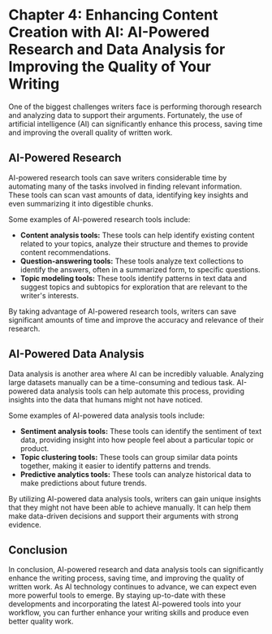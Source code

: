 Chapter 4: Enhancing Content Creation with AI: AI-Powered Research and Data Analysis for Improving the Quality of Your Writing
==============================================================================================================================

One of the biggest challenges writers face is performing thorough research and analyzing data to support their arguments. Fortunately, the use of artificial intelligence (AI) can significantly enhance this process, saving time and improving the overall quality of written work.

AI-Powered Research
-------------------

AI-powered research tools can save writers considerable time by automating many of the tasks involved in finding relevant information. These tools can scan vast amounts of data, identifying key insights and even summarizing it into digestible chunks.

Some examples of AI-powered research tools include:

* **Content analysis tools:** These tools can help identify existing content related to your topics, analyze their structure and themes to provide content recommendations.
* **Question-answering tools:** These tools analyze text collections to identify the answers, often in a summarized form, to specific questions.
* **Topic modeling tools:** These tools identify patterns in text data and suggest topics and subtopics for exploration that are relevant to the writer's interests.

By taking advantage of AI-powered research tools, writers can save significant amounts of time and improve the accuracy and relevance of their research.

AI-Powered Data Analysis
------------------------

Data analysis is another area where AI can be incredibly valuable. Analyzing large datasets manually can be a time-consuming and tedious task. AI-powered data analysis tools can help automate this process, providing insights into the data that humans might not have noticed.

Some examples of AI-powered data analysis tools include:

* **Sentiment analysis tools:** These tools can identify the sentiment of text data, providing insight into how people feel about a particular topic or product.
* **Topic clustering tools:** These tools can group similar data points together, making it easier to identify patterns and trends.
* **Predictive analytics tools:** These tools can analyze historical data to make predictions about future trends.

By utilizing AI-powered data analysis tools, writers can gain unique insights that they might not have been able to achieve manually. It can help them make data-driven decisions and support their arguments with strong evidence.

Conclusion
----------

In conclusion, AI-powered research and data analysis tools can significantly enhance the writing process, saving time, and improving the quality of written work. As AI technology continues to advance, we can expect even more powerful tools to emerge. By staying up-to-date with these developments and incorporating the latest AI-powered tools into your workflow, you can further enhance your writing skills and produce even better quality work.
